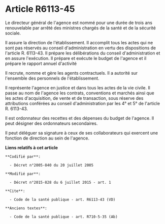 # Article R6113-45

Le directeur général de l'agence est nommé pour une durée de trois ans renouvelable par arrêté des ministres chargés de la
santé et de la sécurité sociale.

Il assure la direction de l'établissement. Il accomplit tous les actes qui ne sont pas réservés au conseil d'administration
en vertu des dispositions de l'article R. 6113-43. Il prépare les délibérations du conseil d'administration et en assure
l'exécution. Il prépare et exécute le budget de l'agence et il prépare le rapport annuel d'activité 

Il recrute, nomme et gère les agents contractuels. Il a autorité sur l'ensemble des personnels de l'établissement.

Il représente l'agence en justice et dans tous les actes de la vie civile. Il passe au nom de l'agence les contrats,
conventions et marchés ainsi que les actes d'acquisition, de vente et de transaction, sous réserve des attributions conférées
au conseil d'administration par les 4° et 5° de l'article R. 6113-43.

Il est ordonnateur des recettes et des dépenses du budget de l'agence. Il peut désigner des ordonnateurs secondaires.

Il peut déléguer sa signature à ceux de ses collaborateurs qui exercent une fonction de direction au sein de l'agence.

**Liens relatifs à cet article**

	**Codifié par**:

	  - Décret n°2005-840 du 20 juillet 2005

	**Modifié par**:

	  - Décret n°2015-828 du 6 juillet 2015 - art. 1

	**Cite**:

	  - Code de la santé publique - art. R6113-43 (VD)

	**Anciens textes**:

	  - Code de la santé publique - art. R710-5-35 (Ab)
